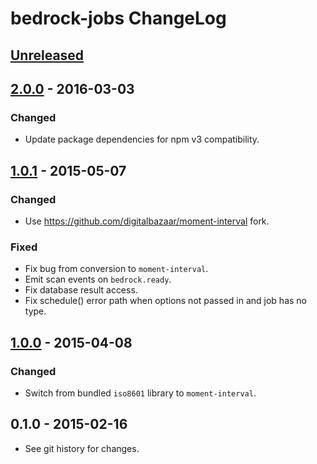 # bedrock-jobs ChangeLog

## [Unreleased]

## [2.0.0] - 2016-03-03

### Changed
- Update package dependencies for npm v3 compatibility.

## [1.0.1] - 2015-05-07

### Changed
- Use https://github.com/digitalbazaar/moment-interval fork.

### Fixed
- Fix bug from conversion to `moment-interval`.
- Emit scan events on `bedrock.ready`.
- Fix database result access.
- Fix schedule() error path when options not passed in and job has no type.

## [1.0.0] - 2015-04-08

### Changed
- Switch from bundled `iso8601` library to `moment-interval`.

## 0.1.0 - 2015-02-16

- See git history for changes.

[Unreleased]: https://github.com/digitalbazaar/bedrock-jobs/compare/2.0.0...HEAD
[2.0.0]: https://github.com/digitalbazaar/bedrock-jobs/compare/1.0.1...2.0.0
[1.0.1]: https://github.com/digitalbazaar/bedrock-jobs/compare/1.0.0...1.0.1
[1.0.0]: https://github.com/digitalbazaar/bedrock-jobs/compare/0.1.0...1.0.0
